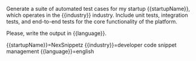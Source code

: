 Generate a suite of automated test cases for my startup {{startupName}}, which operates in the {{industry}} industry. Include unit tests, integration tests, and end-to-end tests for the core functionality of the platform.

Please, write the output in {{language}}.

{{startupName}}=NexSnippetz 
{{industry}}=developer code snippet management
{{language}}=english
